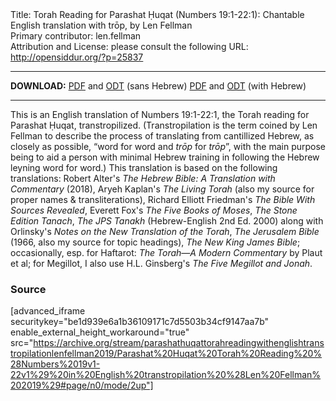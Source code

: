<html>
<head></head>
<body>
Title: Torah Reading for Parashat Ḥuqat (Numbers 19:1-22:1): Chantable English translation with trōp, by Len Fellman<br />
Primary contributor: len.fellman<br />
Attribution and License: please consult the following URL: <a href="http://opensiddur.org/?p=25837">http://opensiddur.org/?p=25837</a>
<p />
<hr />

<strong>DOWNLOAD:</strong> 
<a href="https://archive.org/download/parashathuqattorahreadingwithenglishtranstropilationlenfellman2019/Parashat%20Huqat%20Torah%20Reading%20%28Numbers%2019v1-22v1%29%20in%20English%20transtropilation%20%28Len%20Fellman%202019%29%20-%20english%20only.pdf">PDF</a> and <a href="https://archive.org/download/parashathuqattorahreadingwithenglishtranstropilationlenfellman2019/Parashat%20Huqat%20Torah%20Reading%20%28Numbers%2019v1-22v1%29%20in%20English%20transtropilation%20%28Len%20Fellman%202019%29%20-%20english%20only.odt">ODT</a> (sans Hebrew) 
<a href="https://archive.org/download/parashathuqattorahreadingwithenglishtranstropilationlenfellman2019/Parashat%20Huqat%20Torah%20Reading%20%28Numbers%2019v1-22v1%29%20in%20English%20transtropilation%20%28Len%20Fellman%202019%29.pdf">PDF</a> and <a href="https://archive.org/download/parashathuqattorahreadingwithenglishtranstropilationlenfellman2019/Parashat%20Huqat%20Torah%20Reading%20%28Numbers%2019v1-22v1%29%20in%20English%20transtropilation%20%28Len%20Fellman%202019%29.odt">ODT</a> (with Hebrew)

<hr />

This is an English translation of Numbers 19:1-22:1, the Torah reading for Parashat Ḥuqat, transtropilized. (Transtropilation is the term coined by Len Fellman to describe the process of translating from cantillized Hebrew, as closely as possible, “word for word and <em>trōp</em> for <em>trōp</em>”, with the main purpose being to aid a person with minimal Hebrew training in following the Hebrew leyning word for word.) This translation is based on the following translations: Robert Alter's <em>The Hebrew Bible: A Translation with Commentary</em> (2018), Aryeh Kaplan's <em>The Living Torah</em> (also my source for proper names &amp; transliterations), Richard Elliott Friedman's <em>The Bible With Sources Revealed</em>, Everett Fox's <em>The Five Books of Moses</em>, <em>The Stone Edition Tanach</em>, <em>The JPS Tanakh</em> (Hebrew-English 2nd Ed. 2000) along with Orlinsky's <em>Notes on the New Translation of the Torah</em>, <em>The Jerusalem Bible</em> (1966, also my source for topic headings), <em>The New King James Bible</em>; occasionally, esp. for Haftarot: <em>The Torah—A Modern Commentary</em> by Plaut et al; for Megillot, I also use H.L. Ginsberg's <em>The Five Megillot and Jonah</em>.

<h3>Source</h3>

[advanced_iframe securitykey="be1d939e6a1b36109171c7d5503b34cf9147aa7b" enable_external_height_workaround="true" src="https://archive.org/stream/parashathuqattorahreadingwithenglishtranstropilationlenfellman2019/Parashat%20Huqat%20Torah%20Reading%20%28Numbers%2019v1-22v1%29%20in%20English%20transtropilation%20%28Len%20Fellman%202019%29#page/n0/mode/2up"]
</body>
</html>